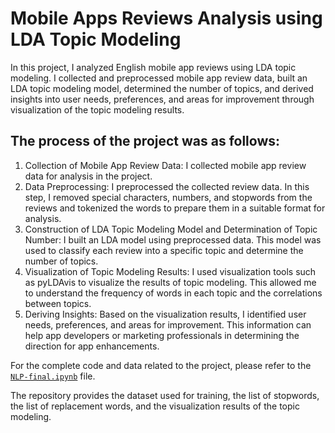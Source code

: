 # Mobile Apps Reviews Analysis using LDA Topic Modeling
In this project, I analyzed English mobile app reviews using LDA topic modeling. I collected and preprocessed mobile app review data, built an LDA topic modeling model, determined the number of topics, and derived insights into user needs, preferences, and areas for improvement through visualization of the topic modeling results.

## The process of the project was as follows:

1. Collection of Mobile App Review Data: I collected mobile app review data for analysis in the project.
2. Data Preprocessing: I preprocessed the collected review data. In this step, I removed special characters, numbers, and stopwords from the reviews and tokenized the words to prepare them in a suitable format for analysis.
3. Construction of LDA Topic Modeling Model and Determination of Topic Number: I built an LDA model using preprocessed data. This model was used to classify each review into a specific topic and determine the number of topics.
4. Visualization of Topic Modeling Results: I used visualization tools such as pyLDAvis to visualize the results of topic modeling. This allowed me to understand the frequency of words in each topic and the correlations between topics.
5. Deriving Insights: Based on the visualization results, I identified user needs, preferences, and areas for improvement. This information can help app developers or marketing professionals in determining the direction for app enhancements.

For the complete code and data related to the project, please refer to the  [`NLP-final.ipynb`](https://github.com/sungbinlee/NLP-Healthcare-App-Reviews/blob/main/NLP-final.ipynb) file.

The repository provides the dataset used for training, the list of stopwords, the list of replacement words, and the visualization results of the topic modeling.
